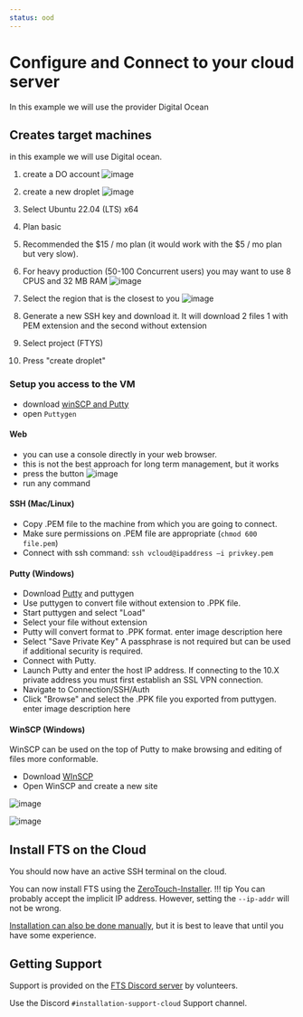 ```yaml
---
status: ood
---
```


# Configure and Connect to your cloud server
In this example we will use the provider Digital Ocean

## Creates target machines
in this example we will use Digital ocean.

1. create a DO account
  ![image](https://user-images.githubusercontent.com/60719165/142765115-3e2a579e-a3fe-4049-beb9-c070f7966f9c.png)

2. create a new droplet
![image](https://user-images.githubusercontent.com/60719165/142765256-c03f7653-fc80-40ab-845f-304399154313.png)

3. Select Ubuntu 22.04 (LTS) x64
4. Plan basic
5. Recommended the $15 / mo plan (it would work with the $5 / mo plan but very slow). 
6. For heavy production (50-100 Concurrent users) you may want to use 8 CPUS and 32 MB RAM
![image](https://user-images.githubusercontent.com/60719165/144713041-ec46453a-09b6-4db1-81c4-7a4acc817f0d.png)

7. Select the region that is the closest to you
![image](https://user-images.githubusercontent.com/60719165/142765192-7504fcd9-790b-4c30-b7a8-c30f84488b3d.png)

8. Generate a new SSH key and download it. 
   It will download 2 files 1 with PEM extension and the second without extension
9. Select project (FTYS)
10. Press "create droplet"

### Setup you access to the VM 
- download [winSCP and Putty](../../Tools.md)
- open `Puttygen`

#### Web
- you can use a console directly in your web browser.
- this is not the best approach for long term management, but it works
- press the button
![image](https://user-images.githubusercontent.com/60719165/144713616-202b0477-4d65-463a-b74e-3afb89173499.png)
- run any command


#### SSH (Mac/Linux)
- Copy .PEM file to the machine from which you are going to connect.
- Make sure permissions on .PEM file are appropriate (```chmod 600 file.pem```)
- Connect with ssh command: 
  ```ssh vcloud@ipaddress –i privkey.pem ```

#### Putty (Windows)
- Download [Putty](https://www.chiark.greenend.org.uk/~sgtatham/putty/latest.html) and puttygen 
- Use puttygen to convert  file without extension to .PPK file.
- Start puttygen and select "Load"
- Select your file without extension 
- Putty will convert format to .PPK format. enter image description here
- Select "Save Private Key" A passphrase is not required but can be used if additional security is required.
- Connect with Putty.
- Launch Putty and enter the host IP address. If connecting to the 10.X private address you must first establish an SSL VPN connection.
- Navigate to Connection/SSH/Auth
- Click "Browse" and select the .PPK file you exported from puttygen. enter image description here

#### WinSCP (Windows)
WinSCP can be used on the top of Putty to make browsing and editing of files more conformable.

- Download [WInSCP](https://winscp.net/eng/download.php)
- Open WinSCP and create a new site

![image](https://user-images.githubusercontent.com/60719165/142771002-3a713b87-768c-48e8-a448-323e28e345a6.png)

![image](https://user-images.githubusercontent.com/60719165/142771008-d272d5df-3e78-4f0c-8be8-a43028414c77.png)


## Install FTS on the Cloud

You should now have an active SSH terminal on the cloud.

You can now install FTS using the [ZeroTouch-Installer](../../mechanism/Ansible/ZeroTouchInstall.md).
!!! tip
    You can probably accept the implicit IP address.
    However, setting the `--ip-addr` will not be wrong.

[Installation can also be done manually](../../mechanism/Manual/Installation.md),
but it is best to leave that until you have some experience.

## Getting Support

Support is provided on the [FTS Discord server](https://discord.gg/m8cBzQM2te) by volunteers.

Use the Discord `#installation-support-cloud` Support channel.
